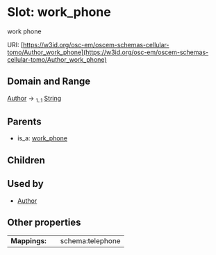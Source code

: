
# Slot: work_phone

work phone

URI: [https://w3id.org/osc-em/oscem-schemas-cellular-tomo/Author_work_phone](https://w3id.org/osc-em/oscem-schemas-cellular-tomo/Author_work_phone)


## Domain and Range

[Author](Author.md) &#8594;  <sub>1..1</sub> [String](types/String.md)

## Parents

 *  is_a: [work_phone](work_phone.md)

## Children


## Used by

 * [Author](Author.md)

## Other properties

|  |  |  |
| --- | --- | --- |
| **Mappings:** | | schema:telephone |